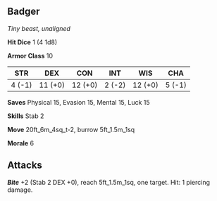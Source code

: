 ## Badger

*Tiny beast, unaligned*

**Hit Dice** 1 (4 1d8)

**Armor Class** 10

| STR     | DEX     | CON     | INT     | WIS     | CHA     |
|---------|---------|---------|---------|---------|---------|
|  4 (-1) | 11 (+0) | 12 (+0) |  2 (-2) | 12 (+0) |  5 (-1) |

**Saves** Physical 15, Evasion 15, Mental 15, Luck 15

**Skills** Stab 2

**Move** 20ft\_6m\_4sq\_t-2, burrow 5ft\_1.5m\_1sq

**Morale** 6

## Attacks

***Bite*** +2 (Stab 2 DEX +0), reach 5ft\_1.5m\_1sq, one target. Hit: 1 piercing damage.

